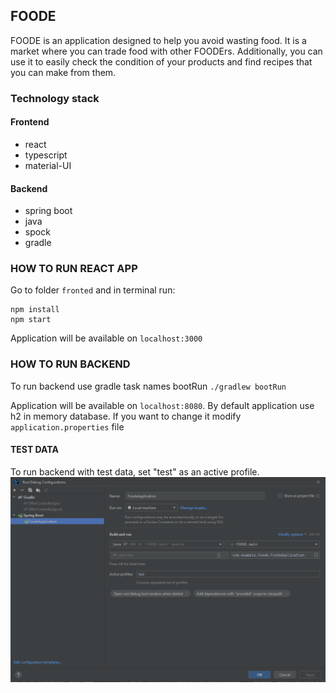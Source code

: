 ## FOODE

FOODE is an application designed to help you avoid wasting food. 
It is a market where you can trade food with other FOODErs. 
Additionally, you can use it to easily check the condition of your products and find recipes that you can make from them.

### Technology stack

#### Frontend

- react
- typescript
- material-UI

#### Backend

- spring boot
- java
- spock
- gradle

### HOW TO RUN REACT APP

Go to folder `fronted` and in terminal run:
```
npm install
npm start
```

Application will be available on `localhost:3000`

### HOW TO RUN BACKEND

To run backend use gradle task names bootRun `./gradlew bootRun`

Application will be available on `localhost:8080`. By default application use h2 in memory database.
If you want to change it modify `application.properties` file

#### TEST DATA
To run backend with test data, set "test" as an active profile.
![readme_img1.png](img/readme_img1.png)